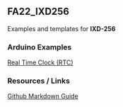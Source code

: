 ## FA22_IXD256

Examples and templates for **IXD-256**

### Arduino Examples

[Real Time Clock (RTC)](https://pa-nik.github.io/FA22_IXD256/m5coreink_example_rtc/)

### Resources / Links

[Github Markdown Guide](https://docs.github.com/en/get-started/writing-on-github/getting-started-with-writing-and-formatting-on-github/basic-writing-and-formatting-syntax)

